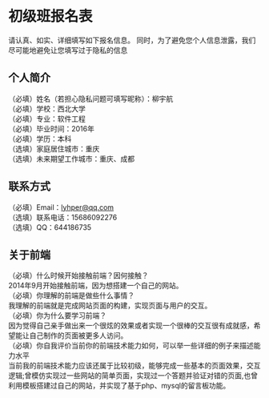 # 初级班报名表

请认真、如实、详细填写如下报名信息。
同时，为了避免您个人信息泄露，我们尽可能地避免让您填写过于隐私的信息

## 个人简介

（必填）姓名（若担心隐私问题可填写昵称）：柳宇航  
（必填）学校：西北大学  
（必填）专业：软件工程  
（必填）毕业时间：2016年  
（必填）学历：本科  
（选填）家庭居住城市：重庆  
（选填）未来期望工作城市：重庆、成都  

## 联系方式

（必填）Email：lyhper@qq.com  
（选填）联系电话：15686092276  
（选填）QQ：644186735  

## 关于前端

（必填）什么时候开始接触前端？因何接触？  
2014年9月开始接触前端，因为想搭建一个自己的网站。  
（必填）你理解的前端是做些什么事情？  
我理解的前端就是完成网站页面的构建，实现页面与用户的交互。  
（必填）你为什么要学习前端？  
因为觉得自己亲手做出来一个很炫的效果或者实现一个很棒的交互很有成就感，希望能让自己制作的页面被更多人访问。  
（必填）你自我评价当前你的前端技术能力如何，可以举一些详细的例子来描述能力水平  
当前我的前端技术能力应该还属于比较初级，能够完成一些基本的页面效果，交互逻辑;曾模仿实现过一些网站的简单页面，实现过一个答题并验证对错的页面,也曾利用模板搭建过自己的网站，并实现了基于php、mysql的留言板功能。  
